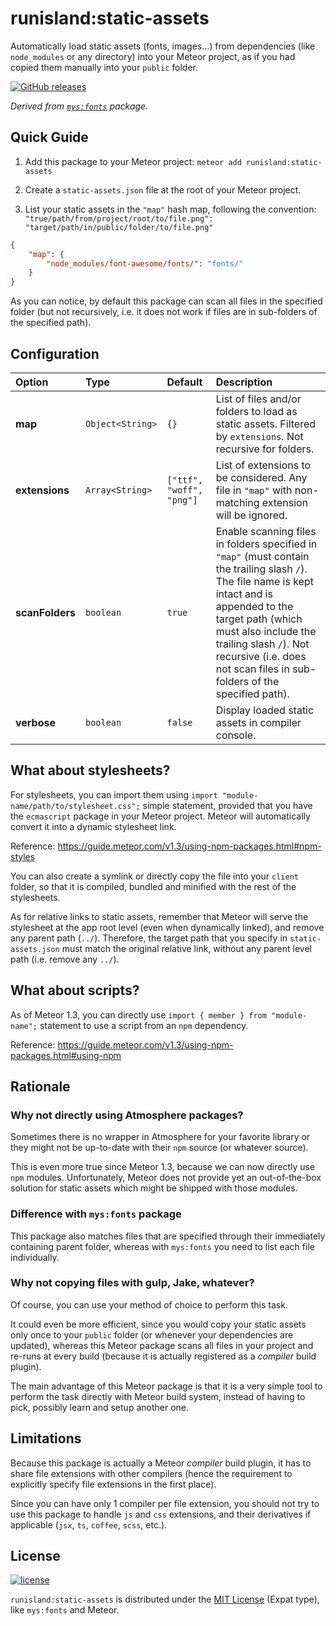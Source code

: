# runisland:static-assets
Automatically load static assets (fonts, images…) from dependencies
(like `node_modules` or any directory) into your Meteor project, as if you
had copied them manually into your `public` folder.

[![GitHub releases](https://img.shields.io/github/release/runisland/meteor-static-assets.svg?label=GitHub)](https://github.com/runisland/meteor-static-assets/releases)

_Derived from [`mys:fonts`](https://github.com/jellyjs/meteor-fonts) package._



## Quick Guide

1. Add this package to your Meteor project: `meteor add runisland:static-assets`

2. Create a `static-assets.json` file at the root of your Meteor project.

3. List your static assets in the `"map"` hash map, following the convention: `"true/path/from/project/root/to/file.png": "target/path/in/public/folder/to/file.png"`

```json
{
    "map": {
        "node_modules/font-awesome/fonts/": "fonts/"
    }
}
```

As you can notice, by default this package can scan all files in the specified folder
(but not recursively, i.e. it does not work if files are in sub-folders of the specified path).


## Configuration

| Option  | Type   | Default | Description |
| :------ | :----- | :------ | :---------- |
| **map** | `Object<String>` | `{}` | List of files and/or folders to load as static assets. Filtered by `extensions`. Not recursive for folders. |
| **extensions** | `Array<String>` | `["ttf", "woff", "png"]` | List of extensions to be considered. Any file in `"map"` with non-matching extension will be ignored. |
| **scanFolders** | `boolean` | `true` | Enable scanning files in folders specified in `"map"` (must contain the trailing slash `/`). The file name is kept intact and is appended to the target path (which must also include the trailing slash `/`). Not recursive (i.e. does not scan files in sub-folders of the specified path).
| **verbose** | `boolean` | `false` | Display loaded static assets in compiler console. |


## What about stylesheets?

For stylesheets, you can import them using `import "module-name/path/to/stylesheet.css";` simple statement,
provided that you have the `ecmascript` package in your Meteor project.
Meteor will automatically convert it into a dynamic stylesheet link.

Reference: https://guide.meteor.com/v1.3/using-npm-packages.html#npm-styles

You can also create a symlink or directly copy the file into your `client` folder,
so that it is compiled, bundled and minified with the rest of the stylesheets.

As for relative links to static assets, remember that Meteor will serve the stylesheet at the app root level
(even when dynamically linked), and remove any parent path (`../`).
Therefore, the target path that you specify in `static-assets.json` must match the original relative link,
without any parent level path (i.e. remove any `../`).


## What about scripts?

As of Meteor 1.3, you can directly use `import { member } from "module-name";` statement to use a script from an `npm` dependency.

Reference: https://guide.meteor.com/v1.3/using-npm-packages.html#using-npm



## Rationale

### Why not directly using Atmosphere packages?

Sometimes there is no wrapper in Atmosphere for your favorite library
 or they might not be up-to-date with their `npm` source (or whatever source).

This is even more true since Meteor 1.3, because we can now directly use `npm` modules.
Unfortunately, Meteor does not provide yet an out-of-the-box solution for
static assets which might be shipped with those modules.


### Difference with `mys:fonts` package

This package also matches files that are specified through their immediately
containing parent folder, whereas with `mys:fonts` you need to list each
file individually.


### Why not copying files with gulp, Jake, whatever?

Of course, you can use your method of choice to perform this task.

It could even be more efficient, since you would copy your static assets
only once to your `public` folder (or whenever your dependencies are updated),
whereas this Meteor package scans all files in your project and re-runs at
every build (because it is actually registered as a _compiler_ build plugin).

The main advantage of this Meteor package is that it is a very simple tool
to perform the task directly with Meteor build system, instead of having to pick,
possibly learn and setup another one.


## Limitations

Because this package is actually a Meteor _compiler_ build plugin,
it has to share file extensions with other compilers
(hence the requirement to explicitly specify file extensions in the first place).

Since you can have only 1 compiler per file extension, you should not try
to use this package to handle `js` and `css` extensions, and their derivatives
if applicable (`jsx`, `ts`, `coffee`, `scss`, etc.).


## License

[![license](https://img.shields.io/github/license/runisland/meteor-static-assets.svg)](LICENSE)

`runisland:static-assets` is distributed under the [MIT License](http://choosealicense.com/licenses/mit/) (Expat type), like `mys:fonts` and Meteor.
